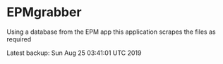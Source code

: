 # EPMgrabber
Using a database from the EPM app this application scrapes the files as required


Latest backup: Sun Aug 25 03:41:01 UTC 2019
